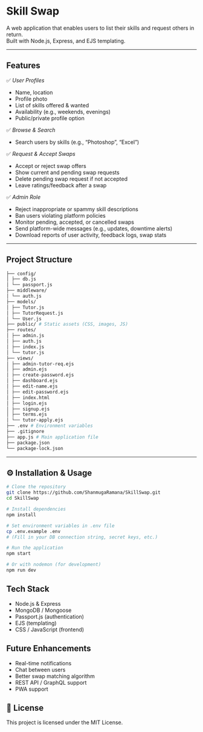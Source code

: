 # Skill Swap

A web application that enables users to list their skills and request others in return.  
Built with Node.js, Express, and EJS templating.

---

## Features

✅ *User Profiles*
- Name, location 
- Profile photo
- List of skills offered & wanted
- Availability (e.g., weekends, evenings)
- Public/private profile option

✅ *Browse & Search*
- Search users by skills (e.g., “Photoshop”, “Excel”)

✅ *Request & Accept Swaps*
- Accept or reject swap offers
- Show current and pending swap requests
- Delete pending swap request if not accepted
- Leave ratings/feedback after a swap

✅ *Admin Role*
- Reject inappropriate or spammy skill descriptions
- Ban users violating platform policies
- Monitor pending, accepted, or cancelled swaps
- Send platform-wide messages (e.g., updates, downtime alerts)
- Download reports of user activity, feedback logs, swap stats

---

## Project Structure
```bash
├── config/
│ ├── db.js
│ └── passport.js
├── middleware/
│ └── auth.js
├── models/
│ ├── Tutor.js
│ ├── TutorRequest.js
│ └── User.js
├── public/ # Static assets (CSS, images, JS)
├── routes/
│ ├── admin.js
│ ├── auth.js
│ ├── index.js
│ └── tutor.js
├── views/ 
│ ├── admin-tutor-req.ejs
│ ├── admin.ejs
│ ├── create-password.ejs
│ ├── dashboard.ejs
│ ├── edit-name.ejs
│ ├── edit-password.ejs
│ ├── index.html
│ ├── login.ejs
│ ├── signup.ejs
│ ├── terms.ejs
│ └── tutor-apply.ejs
├── .env # Environment variables
├── .gitignore
├── app.js # Main application file
├── package.json
└── package-lock.json

```
---

## ⚙ Installation & Usage

```bash
# Clone the repository
git clone https://github.com/ShanmugaRamana/SkillSwap.git
cd SkillSwap

# Install dependencies
npm install

# Set environment variables in .env file
cp .env.example .env
# (Fill in your DB connection string, secret keys, etc.)

# Run the application
npm start

# Or with nodemon (for development)
npm run dev

```

## Tech Stack

- Node.js & Express
- MongoDB / Mongoose
- Passport.js (authentication)
- EJS (templating)
- CSS / JavaScript (frontend)


## Future Enhancements

- Real-time notifications
- Chat between users
- Better swap matching algorithm
- REST API / GraphQL support
- PWA support

## 📄 License
This project is licensed under the MIT License.

